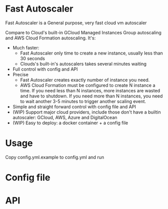 # Fast Autoscaler

Fast Autoscaler is a General purpose, very fast cloud vm autoscaler

Compare to Cloud's built-in GCloud Managed Instances Group autoscaling and AWS Cloud Formation autoscaling. It's:
- Much faster:
  - Fast Autoscaler only time to create a new instance, usually less than 30 seconds
  - Clouds's built-in's autoscalers takes several minutes waiting
- Full control with config and API
- Precise
  - Fast Autoscaler creates exactly number of instance you need.
  - AWS Cloud Formation must be configured to create N instance a time. If you need less than N instances, more instances are wasted and have to shutdown. If you need more than N instances, you need to wait another 3-5 minutes to trigger another scaling event.
- Simple and straight forward control with config file and API
- (WIP) Support major cloud providers, include those don't have a builtin autoscaler: GCloud, AWS, Azure and DigitalOcean
- (WIP) Easy to deploy: a docker container + a config file

# Usage

Copy config.yml.example to config.yml and run

# Config file

# API
